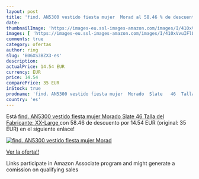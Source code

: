```yaml
---
layout: post
title: 'find. AN5300 vestido fiesta mujer  Morad al 58.46 % de descuento'
date: 
thumbnailImage: 'https://images-eu.ssl-images-amazon.com/images/I/410xVvuIFlL._SL200_.jpg'
images: [ 'https://images-eu.ssl-images-amazon.com/images/I/410xVvuIFlL._SL200_.jpg' ]
comments: true
category: ofertas
author: ring
slug: 'B06XS3BZX3-es'
description:
actualPrice: 14.54 EUR
currency: EUR
price: 14.54
comparePrice: 35 EUR
inStock: true
prodname: 'find. AN5300 vestido fiesta mujer  Morado  Slate   46  Talla del Fabricante: XX-Large '
country: 'es'
---
```


Está [find. AN5300 vestido fiesta mujer  Morado  Slate   46  Talla del Fabricante: XX-Large ](https://www.amazon.es/dp/B06XS3BZX3/?tag=tolees-21) con 58.46 de descuento por 14.54 EUR (original: 35 EUR) en el siguiente enlace!

[![find. AN5300 vestido fiesta mujer  Morad](https://images-eu.ssl-images-amazon.com/images/I/410xVvuIFlL._SL200_.jpg)](https://www.amazon.es/dp/B06XS3BZX3/?tag=tolees-21)

[Ver la oferta!!](https://www.amazon.es/dp/B06XS3BZX3/?tag=tolees-21)

Links participate in Amazon Associate program and might generate a comission on qualifying sales


